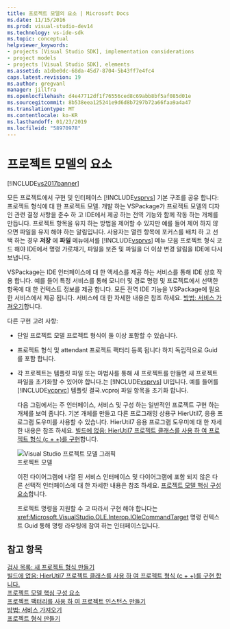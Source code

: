 ```yaml
---
title: 프로젝트 모델의 요소 | Microsoft Docs
ms.date: 11/15/2016
ms.prod: visual-studio-dev14
ms.technology: vs-ide-sdk
ms.topic: conceptual
helpviewer_keywords:
- projects [Visual Studio SDK], implementation considerations
- project models
- projects [Visual Studio SDK], elements
ms.assetid: a1dbe0dc-68da-45d7-8704-5b43ff7e4fc4
caps.latest.revision: 19
ms.author: gregvanl
manager: jillfra
ms.openlocfilehash: d4e47712df1f76556ced8c69abb8bf5af085d01e
ms.sourcegitcommit: 8b538eea125241e9d6d8b7297b72a66faa9a4a47
ms.translationtype: MT
ms.contentlocale: ko-KR
ms.lasthandoff: 01/23/2019
ms.locfileid: "58970978"
---
```

# <a name="elements-of-a-project-model"></a>프로젝트 모델의 요소
[!INCLUDE[vs2017banner](../../includes/vs2017banner.md)]

모든 프로젝트에서 구현 및 인터페이스 [!INCLUDE[vsprvs](../../includes/vsprvs-md.md)] 기본 구조를 공유 합니다: 프로젝트 형식에 대 한 프로젝트 모델. 개발 하는 VSPackage가 프로젝트 모델의 디자인 관련 결정 사항을 준수 하 고 IDE에서 제공 하는 전역 기능와 함께 작동 하는 개체를 만듭니다. 프로젝트 항목을 유지 하는 방법을 제어할 수 있지만 예를 들어 제어 하지 않으면 파일을 유지 해야 하는 알림입니다. 사용자는 열린 항목에 포커스를 배치 하 고 선택 하는 경우 **저장** 에 **파일** 메뉴에서를 [!INCLUDE[vsprvs](../../includes/vsprvs-md.md)] 메뉴 모음 프로젝트 형식 코드 해야 IDE에서 명령 가로채기, 파일을 보존 및 파일을 더 이상 변경 알림을 IDE에 다시 보냅니다.  
  
 VSPackage는 IDE 인터페이스에 대 한 액세스를 제공 하는 서비스를 통해 IDE 상호 작용 합니다. 예를 들어 특정 서비스를 통해 모니터 및 경로 명령 및 프로젝트에서 선택한 항목에 대 한 컨텍스트 정보를 제공 합니다. 모든 전역 IDE 기능을 VSPackage에 필요한 서비스에서 제공 됩니다. 서비스에 대 한 자세한 내용은 참조 하세요. [방법: 서비스 가져오기](../../extensibility/how-to-get-a-service.md)합니다.  
  
 다른 구현 고려 사항:  
  
- 단일 프로젝트 모델 프로젝트 형식이 둘 이상 포함할 수 있습니다.  
  
- 프로젝트 형식 및 attendant 프로젝트 팩터리 등록 됩니다 하지 독립적으로 Guid를 포함 합니다.  
  
- 각 프로젝트는 템플릿 파일 또는 마법사를 통해 새 프로젝트를 만들면 새 프로젝트 파일을 초기화할 수 있어야 합니다.는 [!INCLUDE[vsprvs](../../includes/vsprvs-md.md)] UI입니다. 예를 들어를 [!INCLUDE[vcprvc](../../includes/vcprvc-md.md)] 템플릿 결국.vcproj 파일 항목을 초기화 합니다.  
  
  다음 그림에서는 주 인터페이스, 서비스 및 구성 하는 일반적인 프로젝트 구현 하는 개체를 보여 줍니다. 기본 개체를 만들고 다른 프로그래밍 상용구 HierUtil7, 응용 프로그램 도우미를 사용할 수 있습니다. HierUtil7 응용 프로그램 도우미에 대 한 자세한 내용은 참조 하세요. [빌드에 없음: HierUtil7 프로젝트 클래스를 사용 하 여 프로젝트 형식 (c + +)를 구현](http://msdn.microsoft.com/a5c16a09-94a2-46ef-87b5-35b815e2f346)합니다.  
  
  ![Visual Studio 프로젝트 모델 그래픽](../../extensibility/internals/media/vsprojectmodel.gif "vsProjectModel")  
  프로젝트 모델  
  
  이전 다이어그램에 나열 된 서비스 인터페이스 및 다이어그램에 포함 되지 않은 다른 선택적 인터페이스에 대 한 자세한 내용은 참조 하세요. [프로젝트 모델 핵심 구성 요소](../../extensibility/internals/project-model-core-components.md)합니다.  
  
  프로젝트 명령을 지원할 수 고 따라서 구현 해야 합니다는 <xref:Microsoft.VisualStudio.OLE.Interop.IOleCommandTarget> 명령 컨텍스트 Guid 통해 명령 라우팅에 참여 하는 인터페이스입니다.  
  
## <a name="see-also"></a>참고 항목  
 [검사 목록: 새 프로젝트 형식 만들기](../../extensibility/internals/checklist-creating-new-project-types.md)   
 [빌드에 없음: HierUtil7 프로젝트 클래스를 사용 하 여 프로젝트 형식 (c + +)를 구현 합니다.](http://msdn.microsoft.com/a5c16a09-94a2-46ef-87b5-35b815e2f346)   
 [프로젝트 모델 핵심 구성 요소](../../extensibility/internals/project-model-core-components.md)   
 [프로젝트 팩터리를 사용 하 여 프로젝트 인스턴스 만들기](../../extensibility/internals/creating-project-instances-by-using-project-factories.md)   
 [방법: 서비스 가져오기](../../extensibility/how-to-get-a-service.md)   
 [프로젝트 형식 만들기](../../extensibility/internals/creating-project-types.md)

